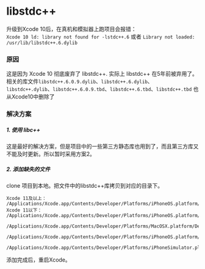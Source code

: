 # libstdc++
升级到Xcode 10后，在真机和模拟器上跑项目会报错：<br>
```Xcode 10 ld: library not found for -lstdc++.6``` 或者 ```Library not loaded: /usr/lib/libstdc++.6.dylib```
### 原因
这是因为 Xcode 10 彻底废弃了 libstdc++. 实际上 libstdc++ 在5年前被弃用了。<br>
相关的库文件```libstdc++.6.0.9.dylib```、```libstdc++.6.dylib```、```libstdc++.dylib```、```libstdc++.6.0.9.tbd```、```libstdc++.6.tbd```、```libstdc++.tbd``` 也从Xcode10中删除了

### 解决方案
##### 1. 使用 libc++
这是最好的解决方案，但是项目中的一些第三方静态库也用到了，而且第三方库又不能及时更新。所以暂时采用方案2。

##### 2. 添加缺失的文件
clone 项目到本地。把文件中的libstdc++库拷贝到对应的目录下。
```
Xcode 11及以上：
/Applications/Xcode.app/Contents/Developer/Platforms/iPhoneOS.platform/Library/Developer/CoreSimulator/Profiles/Runtimes/iOS.simruntime/Contents/Resources/RuntimeRoot/usr/lib
Xcode 11以下：
/Applications/Xcode.app/Contents/Developer/Platforms/iPhoneOS.platform/Developer/Library/CoreSimulator/Profiles/Runtimes/iOS.simruntime/Contents/Resources/RuntimeRoot/usr/lib/

/Applications/Xcode.app/Contents/Developer/Platforms/MacOSX.platform/Developer/SDKs/MacOSX.sdk/usr/lib/

/Applications/Xcode.app/Contents/Developer/Platforms/iPhoneOS.platform/Developer/SDKs/iPhoneOS.sdk/usr/lib/

/Applications/Xcode.app/Contents/Developer/Platforms/iPhoneSimulator.platform/Developer/SDKs/iPhoneSimulator.sdk/usr/lib/
```
添加完成后，重启Xcode。
